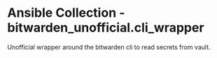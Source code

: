 # Ansible Collection - bitwarden_unofficial.cli_wrapper

Unofficial wrapper around the bitwarden cli to read secrets from vault.